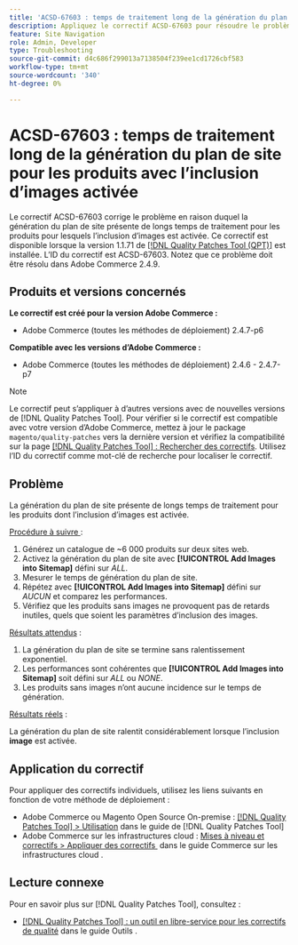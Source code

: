 ```yaml
---
title: 'ACSD-67603 : temps de traitement long de la génération du plan de site pour les produits avec l’inclusion d’images activée'
description: Appliquez le correctif ACSD-67603 pour résoudre le problème d’Adobe Commerce en raison duquel la génération du plan de site pour les produits avec des images a subi un ralentissement exponentiel.
feature: Site Navigation
role: Admin, Developer
type: Troubleshooting
source-git-commit: d4c686f299013a7138504f239ee1cd1726cbf583
workflow-type: tm+mt
source-wordcount: '340'
ht-degree: 0%

---
```



# ACSD-67603 : temps de traitement long de la génération du plan de site pour les produits avec l’inclusion d’images activée

Le correctif ACSD-67603 corrige le problème en raison duquel la génération du plan de site présente de longs temps de traitement pour les produits pour lesquels l’inclusion d’images est activée. Ce correctif est disponible lorsque la version 1.1.71 de [[!DNL Quality Patches Tool (QPT)]](/help/tools/quality-patches-tool/quality-patches-tool-to-self-serve-quality-patches.md) est installée. L’ID du correctif est ACSD-67603. Notez que ce problème doit être résolu dans Adobe Commerce 2.4.9.

## Produits et versions concernés

**Le correctif est créé pour la version Adobe Commerce :**

* Adobe Commerce (toutes les méthodes de déploiement) 2.4.7-p6

**Compatible avec les versions d’Adobe Commerce :**

* Adobe Commerce (toutes les méthodes de déploiement) 2.4.6 - 2.4.7-p7

>[!NOTE]
>
>Le correctif peut s’appliquer à d’autres versions avec de nouvelles versions de [!DNL Quality Patches Tool]. Pour vérifier si le correctif est compatible avec votre version d’Adobe Commerce, mettez à jour le package `magento/quality-patches` vers la dernière version et vérifiez la compatibilité sur la page [[!DNL Quality Patches Tool] : Rechercher des correctifs](https://experienceleague.adobe.com/tools/commerce-quality-patches/index.html?lang=fr). Utilisez l’ID du correctif comme mot-clé de recherche pour localiser le correctif.

## Problème

La génération du plan de site présente de longs temps de traitement pour les produits dont l’inclusion d’images est activée.

<u>Procédure à suivre </u> :

1. Générez un catalogue de ~6 000 produits sur deux sites web.
1. Activez la génération du plan de site avec **[!UICONTROL Add Images into Sitemap]** défini sur *ALL*.
1. Mesurer le temps de génération du plan de site.
1. Répétez avec **[!UICONTROL Add Images into Sitemap]** défini sur *AUCUN* et comparez les performances.
1. Vérifiez que les produits sans images ne provoquent pas de retards inutiles, quels que soient les paramètres d’inclusion des images.

<u>Résultats attendus</u> :

1. La génération du plan de site se termine sans ralentissement exponentiel.
1. Les performances sont cohérentes que **[!UICONTROL Add Images into Sitemap]** soit défini sur *ALL* ou *NONE*.
1. Les produits sans images n’ont aucune incidence sur le temps de génération.

<u>Résultats réels</u> :

La génération du plan de site ralentit considérablement lorsque l’inclusion **image** est activée.

## Application du correctif

Pour appliquer des correctifs individuels, utilisez les liens suivants en fonction de votre méthode de déploiement :

* Adobe Commerce ou Magento Open Source On-premise : [[!DNL Quality Patches Tool] > Utilisation](/help/tools/quality-patches-tool/usage.md) dans le guide de [!DNL Quality Patches Tool]
* Adobe Commerce sur les infrastructures cloud : [&#x200B; Mises à niveau et correctifs > Appliquer des correctifs &#x200B;](https://experienceleague.adobe.com/docs/commerce-cloud-service/user-guide/develop/upgrade/apply-patches.html?lang=fr) dans le guide Commerce sur les infrastructures cloud .

## Lecture connexe

Pour en savoir plus sur [!DNL Quality Patches Tool], consultez :

* [[!DNL Quality Patches Tool] : un outil en libre-service pour les correctifs de qualité](/help/tools/quality-patches-tool/quality-patches-tool-to-self-serve-quality-patches.md) dans le guide Outils .
